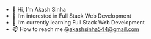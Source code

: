 - 👋 Hi, I’m Akash Sinha
- 👀 I’m interested in Full Stack Web Development
- 🌱 I’m currently learning Full Stack Web Development
- 📫 How to reach me @akashsinha544@gmail.com

<!---
akashsinha544/akashsinha544 is a ✨ special ✨ repository because its `README.md` (this file) appears on your GitHub profile.
You can click the Preview link to take a look at your changes.
--->
